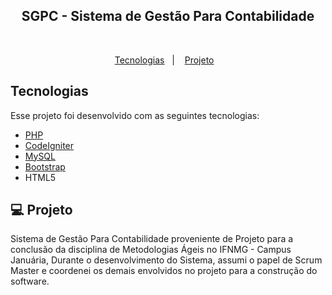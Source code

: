<p align="center">
    <h2 align="center">SGPC - Sistema de Gestão Para Contabilidade</h2>
    <br>
</p>

<p align="center">
  <a href="#tecnologias">Tecnologias</a>&nbsp;&nbsp;&nbsp;|&nbsp;&nbsp;&nbsp;
  <a href="#-projeto">Projeto</a>&nbsp;&nbsp;&nbsp;
</p>

## Tecnologias

Esse projeto foi desenvolvido com as seguintes tecnologias:

- [PHP](https://www.php.net/)
- [CodeIgniter](https://www.codeigniter.com/)
- [MySQL](https://www.mysql.com/)
- [Bootstrap](https://getbootstrap.com/)
- HTML5

## 💻 Projeto

 Sistema de Gestão Para Contabilidade proveniente de Projeto para a conclusão da disciplina de Metodologias Ágeis  no IFNMG - Campus Januária, Durante o desenvolvimento do Sistema, assumi o papel de Scrum Master e coordenei os demais envolvidos no projeto para a construção do software.
